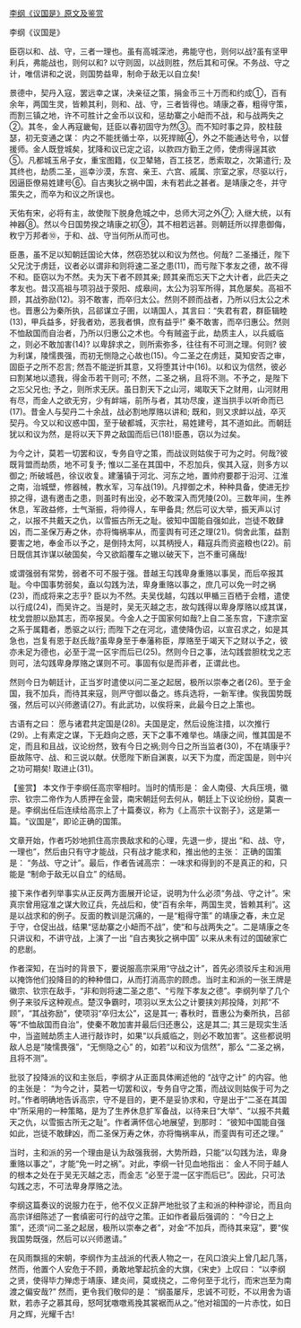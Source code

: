 [李纲《议国是》原文及鉴赏](https://www.vrrw.net/wx/10314.html)

李纲《议国是》

臣窃以和、战、守，三者一理也。虽有高城深池，弗能守也，则何以战?虽有坚甲利兵，弗能战也，则何以和? 以守则固，以战则胜，然后其和可保。不务战、守之计，唯信讲和之说，则国势益卑，制命于敌无以自立矣!

景德中，契丹入寇，罢远幸之谋，决亲征之策，捐金币三十万而和约成①，百有余年，两国生灵，皆赖其利，则和、战、守，三者皆得也。靖康之春，粗得守策，而割三镇之地，许不可胜计之金币以议和，惩劫寨之小衄而不战，和与战两失之②。其冬，金人再寇畿甸，廷臣以春初固守为然③。而不知时事之异，胶柱鼓瑟，初无变通之谋： 内之不能抚循士卒，以死捍贼④，外之不能通达号令，以督援师。金人既登城矣，犹降和议已定之诏，以款四方勤王之师，使虏得逞其欲⑤。凡都城玉帛子女，重宝图籍，仪卫辇辂，百工技艺，悉索取之，次第遣行; 及其终也，劫质二圣，巡幸沙漠，东宫、亲王、六宫、戚属、宗室之家，尽驱以行，因逼臣僚易姓建号⑥。自古夷狄之祸中国，未有若此之甚者。是靖康之冬，并守策失之，而卒为和议之所误也。

天佑有宋，必将有主，故使陛下脱身危城之中，总师大河之外⑦; 入继大统，以有神器⑧。然以今日国势揆之靖康之初⑨，其不相若远甚。则朝廷所以捍患御侮，敉宁万邦者⑩，于和、战、守当何所从而可也。

臣愚，虽不足以知朝廷国论大体，然窃恐犹以和议为然也。何哉? 二圣播迁，陛下父兄沈于虏廷，议者必以谓非和则将速二圣之患(11)，而亏陛下孝友之德，故不得不和。臣窃以为不然。夫为天下者不顾其亲; 顾其亲而忘天下之大计者，此匹夫之孝友也。昔汉高祖与项羽战于荥阳、成皋间，太公为羽军所得，其危屡矣。高祖不顾，其战弥励(12)。羽不敢害，而卒归太公。然则不顾而战者，乃所以归太公之术也。晋惠公为秦所执，吕郤谋立子圉，以靖国人，其言曰：“失君有君，群臣辑睦(13)，甲兵益多，好我者劝，恶我者惧，庶有益乎!” 秦不敢害，而卒归惠公。然则不恤敌国而自治者，乃所以归惠公之术也。今有贼盗于此，劫质主人，以兵威临之，则必不敢加害(14)? 以卑辞求之，则所索弥多，往往有不可测之理。何则? 彼为利谋，陵懦畏强，而初无恻隐之心故也(15)。今二圣之在虏廷，莫知安否之审，固臣子之所不忍言; 然吾不能逆折其意，又将堕其计中(16)。以和议为信然，彼必曰割某地以遗我，得金币若干则可; 不然，二圣之祸，且将不测。不予之，是陛下之忘父兄也; 予之，则所求无厌。虽日割天下之山河，竭取天下之财用，山河财用有尽，而金人之欲无穷，少有衅端，前所与者，其功尽废，遂当拱手以听命而已(17)。昔金人与契丹二十余战，战必割地厚赂以讲和; 既和，则又求衅以战，卒灭契丹。今又以和议惑中国，至于破都城，灭宗社，易姓建号，其不道如此。而朝廷犹以和议为然，是将以天下畀之敌国而后已(18)!臣愚，窃以为过矣。

为今之计，莫若一切罢和议，专务自守之策，而战议则姑俟于可为之时。何哉?彼既背盟而劫质，地不可复予; 惟以二圣在其国中，不忍加兵，俟其入寇，则多方以御之; 所破城邑，徐议收复。建藩镇于河北、河东之地，置帅府要郡于沿河、江淮之南，治城壁，修器械，教水军，习车战(19)。凡捍御之术，种种具备，使进无抄掠之得，退有邀击之患，则虽时有出没，必不敢深入而凭陵(20)。三数年间，生养休息，军政益修，士气渐振，将帅得人，车甲备具; 然后可议大举，振天声以讨之，以报不共戴天之仇，以雪振古所无之耻。彼知中国能自强如此，岂徒不敢肆凶，而二圣保万寿之休，亦将悔祸率从，而銮舆有可还之理(21)。倘舍此策，益割要害之地，奉金币以予之，是倒持太阿，以其柄授人，藉寇兵而资盗粮也(22)。前日既信其诈谋以破国矣，今又欲蹈覆车之辙以破天下，岂不重可痛哉!

或谓强弱有常势，弱者不可不服于强。昔越王勾践卑身重赂以事吴，而后卒报其耻。今中国事势弱矣，盍以勾践为法，卑身重赂以事之，庶几可以免一时之祸(23)，而成将来之志乎? 臣以为不然。夫吴伐越，勾践以甲楯三百栖于会稽，遣使以行成(24)，而吴许之。当是时，吴无灭越之志，故勾践得以卑身厚赂以成其谋，枕戈尝胆以励其志，而卒报吴。今金人之于国家何如哉?上自二圣东宫，下逮宗室之系于属籍者，悉驱之以行; 而陛下之在河北，遣使降伪诏，以宣召求之，如是其急也，岂复有恩于赵氏哉?虽卑身至于奉藩称臣，厚赂至于竭天下之财以予之，彼亦未足为德也，必至于混一区宇而后已(25)。然则今日之事，法勾践尝胆枕戈之志则可，法勾践卑身厚赂之谋则不可。事固有似是而非者，正谓此也。

然则今日为朝廷计，正当岁时遣使以问二圣之起居，极所以崇奉之者(26)。至于金国，我不加兵，而待其来寇，则严守御以备之。练兵选将，一新军律。俟我国势既强，然后可以兴师邀请(27)。有此武功，以俟将来，此最今日之上策也。

古语有之曰： 愿与诸君共定国是(28)。夫国是定，然后设施注措，以次推行(29)。上有素定之谋，下无趋向之惑，天下之事不难举也。靖康之间，惟其国是不定，而且和且战，议论纷然，致有今日之祸;则今日之所当监者(30)，不在靖康乎?臣故陈守、战、和三说以献。伏愿陛下断自渊衷，以天下为度，而定国是，则中兴之功可期矣! 取进止(31)。



【鉴赏】 本文作于李纲任高宗宰相时。当时的情形是： 金人南侵、大兵压境，徽宗、钦宗二帝作为人质押在金营，南宋朝廷何去何从，朝廷上下议论纷纷，莫衷一是。李纲出任后连续给高宗上了十篇奏议，称为《上高宗十议劄子》，这是第一篇。“议国是”，即论正确的国策。

文章开始，作者巧妙地抓住高宗畏敌求和的心理，先退一步，提出 “和、战、守，一理也”，然后由只有守才能战，只有战才能求和，推出他的主张： 正确的国策是： “务战、守之计”。最后，作者告诫高宗： 一味求和得到的不是真正的和，只能是 “制命于敌无以自立” 的结局。

接下来作者列举事实从正反两方面展开论证，说明为什么必须“务战、守之计”。宋真宗曾用寇准之谋大败辽兵，先战后和，使“百有余年，两国生灵，皆赖其利”。这是以战求和的例子。反面的教训是沉痛的，一是“粗得守策” 的靖康之春，未立足于守，仓促出战，结果“惩劫寨之小衄而不战”，使“和与战两失之”。二是靖康之冬只讲议和，不讲守战，上演了一出 “自古夷狄之祸中国” 以来从未有过的国破家亡的悲剧。

作者深知，在当时的背景下，要说服高宗采用“守战之计”，首先必须驳斥主和派用以掩饰他们投降目的的种种借口，从而打消高宗的顾虑。当时主和派的一张王牌是徽宗、钦宗在敌手，“非和则将速二圣之患”、“亏陛下孝友之德”。李纲列举了几个例子来驳斥这种观点。楚汉争霸时，项羽以烹太公之计要挟刘邦投降，刘邦“不顾”，“其战弥励”，使项羽“卒归太公”，这是其一; 春秋时，晋惠公为秦所执，吕郤等“不恤敌国而自治”，使秦不敢加害并最后归还惠公，这是其二; 其三是现实生活中，当盗贼劫质主人进行敲诈时，如果“以兵威临之，则必不敢加害”。这些都说明敌人总是“陵懦畏强”，“无恻隐之心” 的，如若“以和议为信然”，那么 “二圣之祸，且将不测”。

批驳了投降派的议和主张后，李纲才从正面具体阐述他的 “战守之计” 的内容。他的主张是： “为今之计，莫若一切罢和议，专务自守之策，而战议则姑俟于可为之时。”作者明确地告诉高宗，守不是目的，更不是妥协求和，守是出于“二圣在其国中”所采用的一种策略，是为了生养休息扩军备战，以待来日“大举”、“以报不共戴天之仇，以雪振古所无之耻”。作者满怀信心地展望，到那时： “彼知中国能自强如此，岂徒不敢肆凶，而二圣保万寿之休，亦将悔祸率从，而銮舆有可还之理。”

当时，主和派的另一个理由是认为敌强我弱，大势所趋，只能“以勾践为法，卑身重赂以事之”，才能“免一时之祸”。对此，李纲一针见血地指出： 金人不同于越人的根本之处在于吴无灭越之志，而金志 “必至于混一区宇而后已”。因此，只可法勾践之志，不可法卑身厚赂之法。

李纲这篇奏议的说服力在于，他不仅义正辞严地批驳了主和派的种种谬论，而且向高宗详细陈述了一套缜密可行的战守之策。正如作者最后强调的： “今日之上策”，还须“问二圣之起居，极所以崇奉之者”，对金“不加兵，而待其来寇”，要“俟我国势既强，然后可以兴师邀请。”

在风雨飘摇的宋朝，李纲作为主战派的代表人物之一，在风口浪尖上曾几起几落，然而，他置个人安危于不顾，勇敢地擎起抗金的大旗，《宋史》上叹曰： “以李纲之贤，使得毕力殚虑于靖康、建炎间，莫或挠之，二帝何至于北行，而宋岂至为南渡之偏安哉?” 然而，更令我们敬仰的是： “纲虽屡斥，忠诚不可贬，不以用舍为语默，若赤子之慕其母，怒呵犹噭噭焉挽其裳裾而从之。”他对祖国的一片赤忱，如日月之辉，光耀千古!

